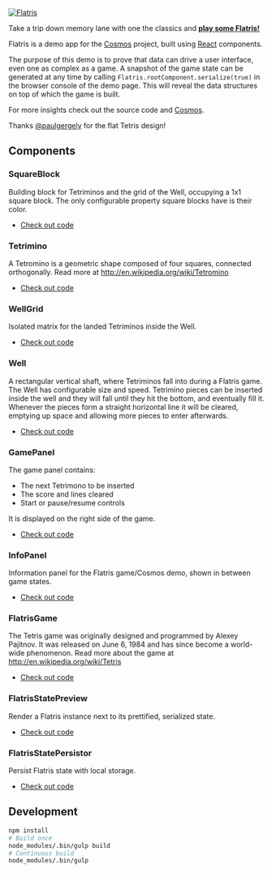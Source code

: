 [![Flatris](https://cloud.githubusercontent.com/assets/250750/6101303/f1de45b4-afef-11e4-9040-7a4b99c08a7c.png)](http://skidding.github.io/flatris/)

Take a trip down memory lane with one the classics and [**play some Flatris!**](http://skidding.github.io/flatris/)

Flatris is a demo app for the [Cosmos](https://github.com/skidding/cosmos)
project, built using [React](https://github.com/facebook/react) components.

The purpose of this demo is to prove that data can drive a user interface, even
one as complex as a game. A snapshot of the game state can be generated at any
time by calling `Flatris.rootComponent.serialize(true)` in the browser console
of the demo page. This will reveal the data structures on top of which the
game is built.

For more insights check out the source code and
[Cosmos](https://github.com/skidding/cosmos).

Thanks [@paulgergely](https://twitter.com/paulgergely) for the flat Tetris
design!

## Components

### SquareBlock

Building block for Tetriminos and the grid of the Well, occupying a 1x1 square
block. The only configurable property square blocks have is their color.

- [Check out code](src/components/square-block.jsx)

### Tetrimino

A Tetromino is a geometric shape composed of four squares, connected
orthogonally. Read more at http://en.wikipedia.org/wiki/Tetromino

- [Check out code](src/components/tetrimino.jsx)

### WellGrid

Isolated matrix for the landed Tetriminos inside the Well.

- [Check out code](src/components/well-grid.jsx)

### Well

A rectangular vertical shaft, where Tetriminos fall into during a Flatris game.
The Well has configurable size and speed. Tetrimino pieces can be inserted
inside the well and they will fall until they hit the bottom, and eventually
fill it. Whenever the pieces form a straight horizontal line it will be
cleared, emptying up space and allowing more pieces to enter afterwards.

- [Check out code](src/components/well.jsx)

### GamePanel

The game panel contains:

- The next Tetrimono to be inserted
- The score and lines cleared
- Start or pause/resume controls

It is displayed on the right side of the game.

- [Check out code](src/components/game-panel.jsx)

### InfoPanel

Information panel for the Flatris game/Cosmos demo, shown in between game
states.

- [Check out code](src/components/info-panel.jsx)

### FlatrisGame

The Tetris game was originally designed and programmed by Alexey Pajitnov.
It was released on June 6, 1984 and has since become a world-wide phenomenon.
Read more about the game at http://en.wikipedia.org/wiki/Tetris

- [Check out code](src/components/flatris-game.jsx)

### FlatrisStatePreview

Render a Flatris instance next to its prettified, serialized state.

- [Check out code](src/components/flatris-state-preview.jsx)

### FlatrisStatePersistor

Persist Flatris state with local storage.

- [Check out code](src/components/flatris-state-persistor.jsx)

## Development

```bash
npm install
# Build once
node_modules/.bin/gulp build
# Continuous build
node_modules/.bin/gulp
```

